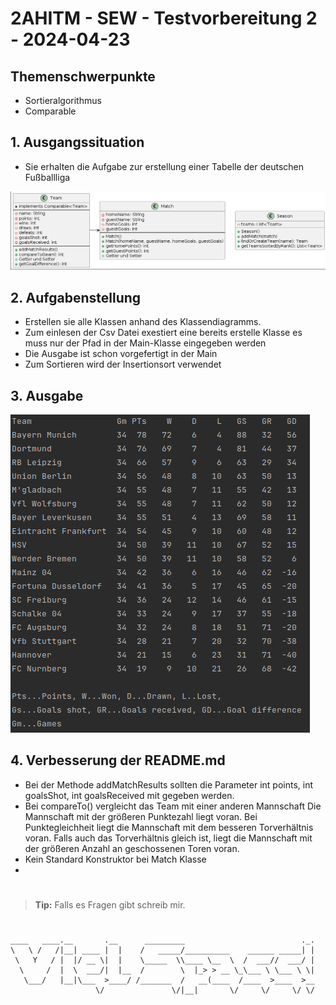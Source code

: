 # 2AHITM - SEW - Testvorbereitung 2 - 2024-04-23

## Themenschwerpunkte
* Sortieralgorithmus
* Comparable

## 1. Ausgangssituation
* Sie erhalten die Aufgabe zur erstellung einer Tabelle der deutschen Fußballliga

![uml](img/uml.png)

## 2. Aufgabenstellung
* Erstellen sie alle Klassen anhand des Klassendiagramms.
* Zum einlesen der Csv Datei exestiert eine bereits erstelle Klasse es muss nur der Pfad in der Main-Klasse eingegeben werden
* Die Ausgabe ist schon vorgefertigt in der Main
* Zum Sortieren wird der Insertionsort verwendet


## 3. Ausgabe
![table](img/table.png)

## 4. Verbesserung der README.md
* Bei der Methode addMatchResults sollten die Parameter int points, int goalsShot, int goalsReceived mit gegeben werden.
* Bei compareTo() vergleicht das Team mit einer anderen Mannschaft
  Die Mannschaft mit der größeren Punktezahl liegt voran.
  Bei Punktegleichheit liegt die Mannschaft mit dem besseren Torverhältnis voran.
  Falls auch das Torverhältnis gleich ist, liegt die Mannschaft mit der größeren Anzahl an geschossenen Toren voran.
* Kein Standard Konstruktor bei Match Klasse
* 

#
> **Tip:** Falls es Fragen gibt schreib mir.
#


````
____   ____.__       .__      _________                          ._.
\   \ /   /|__| ____ |  |    /   _____/__________    ______ _____| |
 \   Y   / |  |/ __ \|  |    \_____  \\____ \__  \  /  ___//  ___/ |
  \     /  |  \  ___/|  |__  /        \  |_> > __ \_\___ \ \___ \ \|
   \___/   |__|\___  >____/ /_______  /   __(____  /____  >____  >__
                   \/               \/|__|       \/     \/     \/ \/
````
